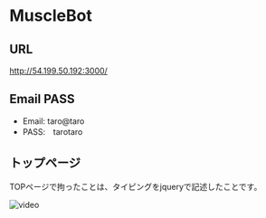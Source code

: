 # MuscleBot
## URL 
http://54.199.50.192:3000/
## Email PASS
- Email: taro@taro
- PASS:　tarotaro

## トップページ


TOPページで拘ったことは、タイピングをjqueryで記述したことです。

![video](https://user-images.githubusercontent.com/68550855/104795580-da3c0200-57f2-11eb-9443-968c04b12431.gif)